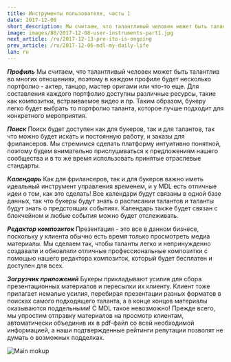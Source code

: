 ```yaml
---
title: Инструменты пользователя, часть 1
date: 2017-12-08
short_description: Мы считаем, что талантливый человек может быть талантлив во многих отношениях, поэтому в каждом профиле будет несколько портфолио
image: images/80/2017-12-08-user-instruments-part1.jpg
next_article: /ru/2017-12-13-pre-ito-is-ongoing
prev_article: /ru/2017-12-06-mdl-my-daily-life
lan: ru
---
```


***Профиль***
Мы считаем, что талантливый человек может быть талантлив во многих отношениях, поэтому в каждом профиле будет несколько портфолио - актер, танцор, мастер оригами или что-то еще. Для составления каждого портфолио доступны различные ресурсы, такие как композитки, встраиваемое видео и пр. Таким образом, букеру легко будет выбрать то портфолио таланта, которое лучше подходит для конкретного мероприятия.

***Поиск***
Поиск будет доступен как для букеров, так и для талантов, так что можно будет искать и постоянную работу, и заказы для фрилансеров. Мы стремимся сделать платформу интуитивно понятной, поэтому будем внимательно прислушиваться к предложениям нашего сообщества и в то же время использовать принятые отраслевые стандарты.

***Календарь***
Как для фрилансеров, так и для букеров важно иметь идеальный инструмент управления временем, и у MDL есть отличные идеи о том, как это сделать! Все календари будут связаны в одной базе данных, так что букеры будут знать о расписании талантов и таланты будут знать о предстоящих событиях. Календарь также будет связан с блокчейном и любые события можно будет отслеживать.

***Редактор композиток***
Презентация - это все в данном бизнесе, поскольку у клиента обычно есть время только просмотреть медиа материалы. Мы сделаем так, чтобы таланты легко и непринужденно создавали и обновляли отличные профессиональные композитки с помощью нашего редактора композиток, который будет бесплатен и доступен для всех.

***Загрузчик приложений***
Букеры прикладывают усилия для сбора презентационных материалов и пересылки их клиенту. Клиент тоже прилагает немалые усилия, перебирая презентации разных форматов в поисках самого подходящего таланта, а в конце концов материалы оказываются поддельными! С MDL такое невозможно! Прежде всего, мы упростим отправку материалов на просмотр клиентам, автоматически объединив их в pdf-файл со всей необходимой информацией, а наши подтвержденные рейтинги репутации позволят не думать о возможных подделках.


![Main mokup](https://gateway.ipfs.io/ipfs/QmVy4G5JewzqyEkLa2XTsNxmHaKx1Az5JQ7g348xZncvHU/main%20mokup.jpg)
